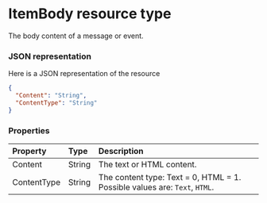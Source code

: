# ItemBody resource type

The body content of a message or event.

### JSON representation

Here is a JSON representation of the resource

```json
{
  "Content": "String",
  "ContentType": "String"
}

```
### Properties
| Property	   | Type	|Description|
|:---------------|:--------|:----------|
|Content|String|The text or HTML content.|
|ContentType|String|The content type: Text = 0, HTML = 1. Possible values are: `Text`, `HTML`.|

<!-- uuid: 22d02688-38a5-48ad-8fd6-40f9de8b27d5
2015-10-12 21:30:00 UTC -->